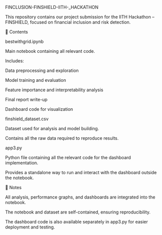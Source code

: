 FINCLUSION-FINSHIELD-IITH-_HACKATHON

This repository contains our project submission for the IITH Hackathon – FINSHIELD, focused on financial inclusion and risk detection.

📂 Contents

bestwithgrid.ipynb

Main notebook containing all relevant code.

Includes:

Data preprocessing and exploration

Model training and evaluation

Feature importance and interpretability analysis

Final report write-up

Dashboard code for visualization

finshield_dataset.csv

Dataset used for analysis and model building.

Contains all the raw data required to reproduce results.

app3.py

Python file containing all the relevant code for the dashboard implementation.

Provides a standalone way to run and interact with the dashboard outside the notebook.

📝 Notes

All analysis, performance graphs, and dashboards are integrated into the notebook.

The notebook and dataset are self-contained, ensuring reproducibility.

The dashboard code is also available separately in app3.py for easier deployment and testing.
